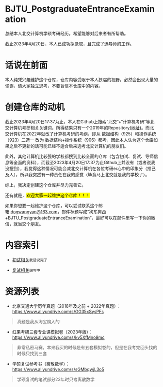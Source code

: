 # BJTU_PostgraduateEntranceExamination
总结本人北交计算机学硕考研经历，希望能够对后来者有所帮助。

截止2023年4月20日，本人已成功拟录取，且完成了选导师的工作。

# 话说在前面

本人纯凭兴趣维护这个仓库，仓库内容受限于本人狭隘的视野，必然会出现大量的谬误，请大家独立思考，不要盲信本仓库中的内容。

# 创建仓库的动机

截止2023年4月20日17:37为止，本人在Github上搜索“北交”+“计算机考研”等北交计算机考研相关关键词，所得结果只有一个2019年的Repository[(地址)](https://github.com/ditto-cc/UNGEE-925)。而北交计算机在2022年就改了计算机考研的考纲，即从 数据结构（925）和操作系统（923）二选一 改为 数据结构+操作系统（906）都考，因此本人认为这个仓库如果之后不更新的话可能已经不适合后来选考北交计算机的朋友们。

此外，其他计算机比较强的学校都搜到比较全面的仓库（包含初试、复试、导师信息等全面的资料），而截至2023年4月20日17:37为止Github上并没有（或者说我没搜到），我觉得这种情况可能会减北交计算机在各位考研er心中的印象分（推己及人），所以我突然有一种责任在我的感觉（毕竟马上北交就是我的学校了）。

综上，我决定创建这个仓库并尽力完善它。

还有就是，<mark>欢迎大家一起维护这个仓库！！！</mark>

如果你想要一起维护这个仓库，可以尝试联系这个邮箱:dogwangyan@163.com，邮件标题写成“狗东狗西+BJTU_PostgraduateEntranceExamination”，最好可以在邮件里写一下你的微信，就当交个朋友。

# 内容索引

- [初试相关](./初试相关)`我话说完了`

- [复试相关](./复试相关)`编写中`

# 资源列表

- 北京交通大学历年真题（2018年及之前 + 2022年真题）：https://www.aliyundrive.com/s/GG35xSysPFs

> 真题是我从淘宝购入的

- 红果考研三套专业课模拟卷（2023年版）：https://www.aliyundrive.com/s/ky5XfMno9mc 

> 非常私密马赛，本来我买的时候是有五套模拟卷的，但是在我考完回头找的时候只找到三套

- 学硕复试参考书（离散数学）： https://www.aliyundrive.com/s/sGMbqwjL3o5 

> 学硕复试的笔试部分23年时只考离散数学
